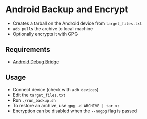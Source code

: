 Android Backup and Encrypt
==========================
* Creates a tarball on the Android device from `target_files.txt`
* `adb pull`s the archive to local machine
* Optionally encrypts it with GPG

Requirements
------------
* [Android Debug Bridge](https://developer.android.com/studio/command-line/adb)

Usage
-----
* Connect device (check with `adb devices`)
* Edit the `target_files.txt`
* Run `./run_backup.sh`
* To restore an archive, use `gpg -d ARCHIVE | tar xz`
* Encryption can be disabled when the `--nogpg` flag is passed
